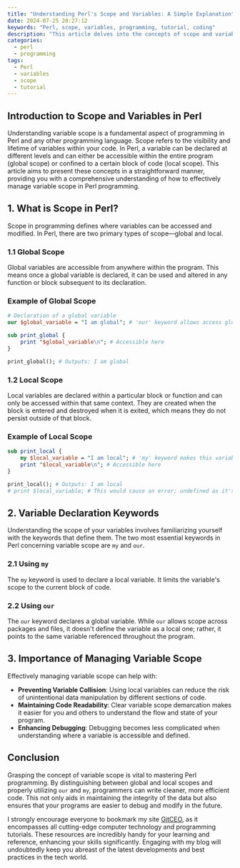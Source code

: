 ```yaml
---
title: "Understanding Perl's Scope and Variables: A Simple Explanation"
date: 2024-07-25 20:27:12
keywords: "Perl, scope, variables, programming, tutorial, coding"
description: "This article delves into the concepts of scope and variables in Perl, providing a comprehensive overview suitable for beginners to advanced users. We will explore how variable scope works, the difference between local and global variables, and practical examples to illustrate these concepts. Understanding the scope of variables is crucial for writing efficient and bug-free Perl code. With clear explanations, detailed code examples, and a structured approach, readers will gain a solid foundation in managing variable scope in their Perl programs, ensuring better code organization and understanding. Whether you're new to Perl or looking to refine your skills, this guide will equip you with the knowledge to navigate variable scope effectively."
categories:
  - perl
  - programming
tags:
  - Perl
  - variables
  - scope
  - tutorial
---
```


## Introduction to Scope and Variables in Perl

Understanding variable scope is a fundamental aspect of programming in Perl and any other programming language. Scope refers to the visibility and lifetime of variables within your code. In Perl, a variable can be declared at different levels and can either be accessible within the entire program (global scope) or confined to a certain block of code (local scope). This article aims to present these concepts in a straightforward manner, providing you with a comprehensive understanding of how to effectively manage variable scope in Perl programming.

<!-- more -->

## 1. What is Scope in Perl?

Scope in programming defines where variables can be accessed and modified. In Perl, there are two primary types of scope—global and local. 

### 1.1 Global Scope
Global variables are accessible from anywhere within the program. This means once a global variable is declared, it can be used and altered in any function or block subsequent to its declaration. 

### Example of Global Scope
```perl
# Declaration of a global variable
our $global_variable = "I am global"; # 'our' keyword allows access globally

sub print_global {
    print "$global_variable\n"; # Accessible here
}

print_global(); # Outputs: I am global
```

### 1.2 Local Scope
Local variables are declared within a particular block or function and can only be accessed within that same context. They are created when the block is entered and destroyed when it is exited, which means they do not persist outside of that block.

### Example of Local Scope
```perl
sub print_local {
    my $local_variable = "I am local"; # 'my' keyword makes this variable local
    print "$local_variable\n"; # Accessible here
}

print_local(); # Outputs: I am local
# print $local_variable; # This would cause an error; undefined as it's out of scope
```

## 2. Variable Declaration Keywords

Understanding the scope of your variables involves familiarizing yourself with the keywords that define them. The two most essential keywords in Perl concerning variable scope are `my` and `our`.

### 2.1 Using `my`
The `my` keyword is used to declare a local variable. It limits the variable's scope to the current block of code.

### 2.2 Using `our`
The `our` keyword declares a global variable. While `our` allows scope across packages and files, it doesn't define the variable as a local one; rather, it points to the same variable referenced throughout the program.

## 3. Importance of Managing Variable Scope

Effectively managing variable scope can help with:

- **Preventing Variable Collision**: Using local variables can reduce the risk of unintentional data manipulation by different sections of code.
- **Maintaining Code Readability**: Clear variable scope demarcation makes it easier for you and others to understand the flow and state of your program.
- **Enhancing Debugging**: Debugging becomes less complicated when understanding where a variable is accessible and defined.

## Conclusion

Grasping the concept of variable scope is vital to mastering Perl programming. By distinguishing between global and local scopes and properly utilizing `our` and `my`, programmers can write cleaner, more efficient code. This not only aids in maintaining the integrity of the data but also ensures that your programs are easier to debug and modify in the future. 

I strongly encourage everyone to bookmark my site [GitCEO](https://gitceo.com), as it encompasses all cutting-edge computer technology and programming tutorials. These resources are incredibly handy for your learning and reference, enhancing your skills significantly. Engaging with my blog will undoubtedly keep you abreast of the latest developments and best practices in the tech world.